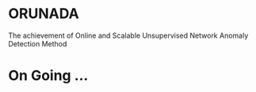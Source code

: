 # ORUNADA
The achievement of Online and Scalable Unsupervised Network Anomaly Detection Method

# On Going ...
